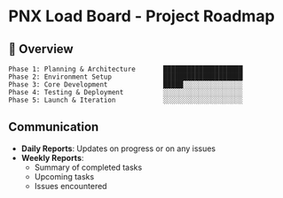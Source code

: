 # PNX Load Board - Project Roadmap

## 📅 Overview

```
Phase 1: Planning & Architecture       ████████████████████
Phase 2: Environment Setup             ████████████████████
Phase 3: Core Development              █████░░░░░░░░░░░░░░░
Phase 4: Testing & Deployment          ░░░░░░░░░░░░░░░░░░░░
Phase 5: Launch & Iteration            ░░░░░░░░░░░░░░░░░░░░
```

## Communication

- **Daily Reports**: Updates on progress or on any issues
- **Weekly Reports**:
  - Summary of completed tasks
  - Upcoming tasks
  - Issues encountered